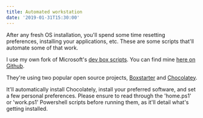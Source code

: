 ```yaml
---
title: Automated workstation
date: '2019-01-31T15:30:00'
---
```


After any fresh OS installation, you'll spend some time resetting preferences, installing your applications, etc.
These are some scripts that'll automate some of that work.

I use my own fork of Microsoft's [dev box scripts](https://github.com/Microsoft/windows-dev-box-setup-scripts).
You can find mine [here on Github](https://github.com/danbosscher/windows-dev-box-setup-scripts).

They're using two popular open source projects, [Boxstarter](http://boxstarter.org) and [Chocolatey](http://chocolatey.org).

It'll automatically install Chocolately, install your preferred software, and set a few personal preferences.
Please ensure to read through the 'home.ps1' or 'work.ps1' Powershell scripts before running them, as it'll detail what's getting installed.